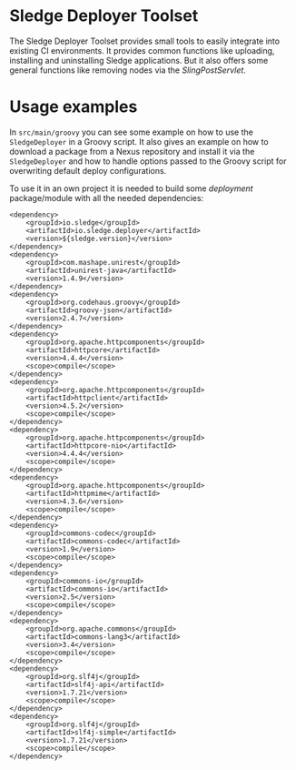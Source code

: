 Sledge Deployer Toolset
============================

The Sledge Deployer Toolset provides small tools to easily integrate into existing CI environments.
It provides common functions like uploading, installing and uninstalling Sledge applications. But it also offers some general functions
like removing nodes via the _SlingPostServlet_.

# Usage examples

In ```src/main/groovy``` you can see some example on how to use the ```SledgeDeployer``` in a Groovy script. It also gives an example
on how to download a package from a Nexus repository and install it via the ```SledgeDeployer``` and how to handle options passed
to the Groovy script for overwriting default deploy configurations.

To use it in an own project it is needed to build some _deployment_ package/module with all the needed dependencies:

```
<dependency>
	<groupId>io.sledge</groupId>
	<artifactId>io.sledge.deployer</artifactId>
	<version>${sledge.version}</version>
</dependency>
<dependency>
	<groupId>com.mashape.unirest</groupId>
	<artifactId>unirest-java</artifactId>
	<version>1.4.9</version>
</dependency>
<dependency>
	<groupId>org.codehaus.groovy</groupId>
	<artifactId>groovy-json</artifactId>
	<version>2.4.7</version>
</dependency>
<dependency>
	<groupId>org.apache.httpcomponents</groupId>
	<artifactId>httpcore</artifactId>
	<version>4.4.4</version>
	<scope>compile</scope>
</dependency>
<dependency>
	<groupId>org.apache.httpcomponents</groupId>
	<artifactId>httpclient</artifactId>
	<version>4.5.2</version>
	<scope>compile</scope>
</dependency>
<dependency>
	<groupId>org.apache.httpcomponents</groupId>
	<artifactId>httpcore-nio</artifactId>
	<version>4.4.4</version>
	<scope>compile</scope>
</dependency>
<dependency>
	<groupId>org.apache.httpcomponents</groupId>
	<artifactId>httpmime</artifactId>
	<version>4.3.6</version>
	<scope>compile</scope>
</dependency>
<dependency>
	<groupId>commons-codec</groupId>
	<artifactId>commons-codec</artifactId>
	<version>1.9</version>
	<scope>compile</scope>
</dependency>
<dependency>
	<groupId>commons-io</groupId>
	<artifactId>commons-io</artifactId>
	<version>2.5</version>
	<scope>compile</scope>
</dependency>
<dependency>
	<groupId>org.apache.commons</groupId>
	<artifactId>commons-lang3</artifactId>
	<version>3.4</version>
	<scope>compile</scope>
</dependency>
<dependency>
	<groupId>org.slf4j</groupId>
	<artifactId>slf4j-api</artifactId>
	<version>1.7.21</version>
	<scope>compile</scope>
</dependency>
<dependency>
	<groupId>org.slf4j</groupId>
	<artifactId>slf4j-simple</artifactId>
	<version>1.7.21</version>
	<scope>compile</scope>
</dependency>
```


